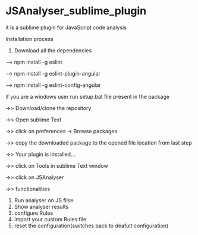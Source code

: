 # JSAnalyser_sublime_plugin
it is a sublime plugin for JavaScript code analysis



Installation process

1. Download all the dependencies

  --> npm install -g eslint
  
  --> npm install -g eslint-plugin-angular
  
  --> npm install -g eslint-config-angular
  
  if you are a windows user
    run setup.bat file present in the package


->> Download/clone the repository

->> Open sublime Text 

->> click on preferences -> Browse packages

->> copy the downloaded package to the opened file location from last step

->> Your plugin is installed...

->> click on Tools in sublime Text window

->> click on JSAnalyser

->> functionalities

  1. Run analyser on JS filse
  2. Show analyser results
  3. configure Rules 
  4. import your custom Rules file
  5. reset the configuration(switches back to deafult configuration)
  

